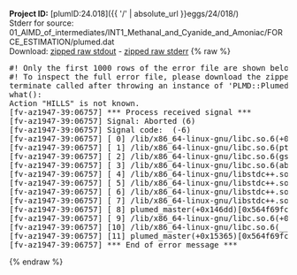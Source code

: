 **Project ID:** [plumID:24.018]({{ '/' | absolute_url }}eggs/24/018/)  
Stderr for source:  01_AIMD_of_intermediates/INT1_Methanal_and_Cyanide_and_Amoniac/FORCE_ESTIMATION/plumed.dat   
Download: [zipped raw stdout](plumed.dat.plumed_master.stdout.txt.zip) - [zipped raw stderr](plumed.dat.plumed_master.stderr.txt.zip) 
{% raw %}
<pre>
#! Only the first 1000 rows of the error file are shown below
#! To inspect the full error file, please download the zipped raw stderr file above
terminate called after throwing an instance of 'PLMD::Plumed::Exception'
what():
Action "HILLS" is not known.
[fv-az1947-39:06757] *** Process received signal ***
[fv-az1947-39:06757] Signal: Aborted (6)
[fv-az1947-39:06757] Signal code:  (-6)
[fv-az1947-39:06757] [ 0] /lib/x86_64-linux-gnu/libc.so.6(+0x45330)[0x7f6e40245330]
[fv-az1947-39:06757] [ 1] /lib/x86_64-linux-gnu/libc.so.6(pthread_kill+0x11c)[0x7f6e4029eb2c]
[fv-az1947-39:06757] [ 2] /lib/x86_64-linux-gnu/libc.so.6(gsignal+0x1e)[0x7f6e4024527e]
[fv-az1947-39:06757] [ 3] /lib/x86_64-linux-gnu/libc.so.6(abort+0xdf)[0x7f6e402288ff]
[fv-az1947-39:06757] [ 4] /lib/x86_64-linux-gnu/libstdc++.so.6(+0xa5ff5)[0x7f6e406a5ff5]
[fv-az1947-39:06757] [ 5] /lib/x86_64-linux-gnu/libstdc++.so.6(+0xbb0da)[0x7f6e406bb0da]
[fv-az1947-39:06757] [ 6] /lib/x86_64-linux-gnu/libstdc++.so.6(_ZSt10unexpectedv+0x0)[0x7f6e406a5a55]
[fv-az1947-39:06757] [ 7] /lib/x86_64-linux-gnu/libstdc++.so.6(+0xa5a6f)[0x7f6e406a5a6f]
[fv-az1947-39:06757] [ 8] plumed_master(+0x146dd)[0x564f69fc26dd]
[fv-az1947-39:06757] [ 9] /lib/x86_64-linux-gnu/libc.so.6(+0x2a1ca)[0x7f6e4022a1ca]
[fv-az1947-39:06757] [10] /lib/x86_64-linux-gnu/libc.so.6(__libc_start_main+0x8b)[0x7f6e4022a28b]
[fv-az1947-39:06757] [11] plumed_master(+0x15365)[0x564f69fc3365]
[fv-az1947-39:06757] *** End of error message ***
</pre>
{% endraw %}
